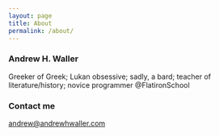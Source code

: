 ```yaml
---
layout: page
title: About
permalink: /about/
---
```

### Andrew H. Waller

Greeker of Greek; Lukan obsessive; sadly, a bard; teacher of literature/history; novice programmer @FlatironSchool

### Contact me

[andrew@andrewhwaller.com](mailto:andrew@andrewhwaller.com)
